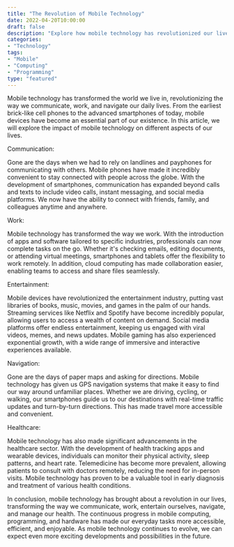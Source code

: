 ```yaml
---
title: "The Revolution of Mobile Technology"
date: 2022-04-20T10:00:00
draft: false
description: "Explore how mobile technology has revolutionized our lives and changed the way we live and work."
categories:
- "Technology"
tags:
- "Mobile"
- "Computing"
- "Programming"
type: "featured"
---
```


Mobile technology has transformed the world we live in, revolutionizing the way we communicate, work, and navigate our daily lives. From the earliest brick-like cell phones to the advanced smartphones of today, mobile devices have become an essential part of our existence. In this article, we will explore the impact of mobile technology on different aspects of our lives.

Communication:

Gone are the days when we had to rely on landlines and payphones for communicating with others. Mobile phones have made it incredibly convenient to stay connected with people across the globe. With the development of smartphones, communication has expanded beyond calls and texts to include video calls, instant messaging, and social media platforms. We now have the ability to connect with friends, family, and colleagues anytime and anywhere.

Work:

Mobile technology has transformed the way we work. With the introduction of apps and software tailored to specific industries, professionals can now complete tasks on the go. Whether it's checking emails, editing documents, or attending virtual meetings, smartphones and tablets offer the flexibility to work remotely. In addition, cloud computing has made collaboration easier, enabling teams to access and share files seamlessly.

Entertainment:

Mobile devices have revolutionized the entertainment industry, putting vast libraries of books, music, movies, and games in the palm of our hands. Streaming services like Netflix and Spotify have become incredibly popular, allowing users to access a wealth of content on demand. Social media platforms offer endless entertainment, keeping us engaged with viral videos, memes, and news updates. Mobile gaming has also experienced exponential growth, with a wide range of immersive and interactive experiences available.

Navigation:

Gone are the days of paper maps and asking for directions. Mobile technology has given us GPS navigation systems that make it easy to find our way around unfamiliar places. Whether we are driving, cycling, or walking, our smartphones guide us to our destinations with real-time traffic updates and turn-by-turn directions. This has made travel more accessible and convenient.

Healthcare:

Mobile technology has also made significant advancements in the healthcare sector. With the development of health tracking apps and wearable devices, individuals can monitor their physical activity, sleep patterns, and heart rate. Telemedicine has become more prevalent, allowing patients to consult with doctors remotely, reducing the need for in-person visits. Mobile technology has proven to be a valuable tool in early diagnosis and treatment of various health conditions.

In conclusion, mobile technology has brought about a revolution in our lives, transforming the way we communicate, work, entertain ourselves, navigate, and manage our health. The continuous progress in mobile computing, programming, and hardware has made our everyday tasks more accessible, efficient, and enjoyable. As mobile technology continues to evolve, we can expect even more exciting developments and possibilities in the future.
